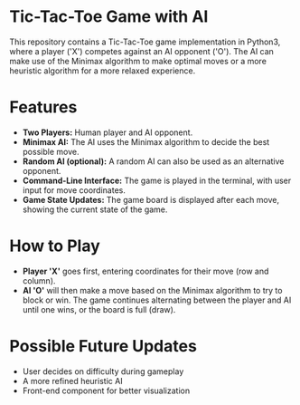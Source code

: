 # Tic-Tac-Toe Game with AI

This repository contains a Tic-Tac-Toe game implementation in Python3, where a player ('X') competes against an AI opponent ('O'). The AI can make use of the Minimax algorithm to make optimal moves or a more heuristic algorithm for a more relaxed experience.

# Features
+ **Two Players:** Human player and AI opponent.
+ **Minimax AI:** The AI uses the Minimax algorithm to decide the best possible move.
+ **Random AI (optional):** A random AI can also be used as an alternative opponent.
+ **Command-Line Interface:** The game is played in the terminal, with user input for move coordinates.
+ **Game State Updates:** The game board is displayed after each move, showing the current state of the game.

# How to Play
+ **Player 'X'** goes first, entering coordinates for their move (row and column).
+ **AI 'O'** will then make a move based on the Minimax algorithm to try to block or win.
The game continues alternating between the player and AI until one wins, or the board is full (draw).

# Possible Future Updates
* User decides on difficulty during gameplay
* A more refined heuristic AI
* Front-end component for better visualization
  
